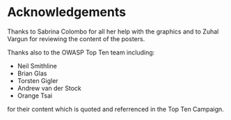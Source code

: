 # Acknowledgements

Thanks to Sabrina Colombo for all her help with the graphics and to Zuhal Vargun for reviewing the content of the posters.

Thanks also to the OWASP Top Ten team including: 

- Neil Smithline
- Brian Glas
- Torsten Gigler
- Andrew van der Stock
- Orange Tsai

for their content which is quoted and referrenced in the Top Ten Campaign.